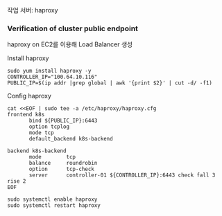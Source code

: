 작업 서버: haproxy


### Verification of cluster public endpoint 
haproxy on EC2를 이용해 Load Balancer 생성


Install haproxy
```
sudo yum install haproxy -y
CONTROLLER_IP="100.64.10.116"
PUBLIC_IP=$(ip addr |grep global | awk '{print $2}' | cut -d/ -f1)
```

Config haproxy
```
cat <<EOF | sudo tee -a /etc/haproxy/haproxy.cfg
frontend k8s
       bind ${PUBLIC_IP}:6443
       option tcplog
       mode tcp
       default_backend k8s-backend

backend k8s-backend
       mode        tcp
       balance     roundrobin
       option      tcp-check
       server      controller-01 ${CONTROLLER_IP}:6443 check fall 3 rise 2
EOF
```

```
sudo systemctl enable haproxy
sudo systemctl restart haproxy
```
